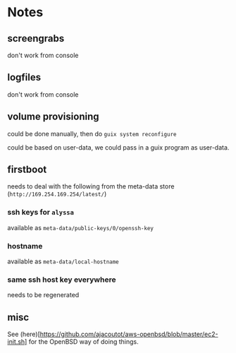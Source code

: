 # Notes

## screengrabs

don't work from console

## logfiles

don't work from console

## volume provisioning

could be done manually, then do `guix system reconfigure`

could be based on user-data, we could pass in a guix program as
user-data.

## firstboot

needs to deal with the following from the meta-data store
(`http://169.254.169.254/latest/`)

### ssh keys for `alyssa`

available as `meta-data/public-keys/0/openssh-key`

### hostname

available as `meta-data/local-hostname`

### same ssh host key everywhere

needs to be regenerated

## misc

See
(here)[https://github.com/ajacoutot/aws-openbsd/blob/master/ec2-init.sh]
for the OpenBSD way of doing things.
